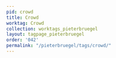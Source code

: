 ```yaml
---
pid: crowd
title: Crowd
worktag: Crowd
collection: worktags_pieterbruegel
layout: tagpage_pieterbruegel
order: '042'
permalink: "/pieterbruegel/tags/crowd/"
---
```

